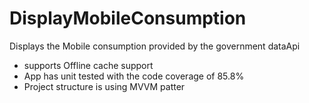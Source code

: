 # DisplayMobileConsumption
Displays the Mobile consumption provided by the government dataApi   

- supports Offline cache support
- App has unit tested with the code coverage of 85.8%
- Project structure is using MVVM patter
